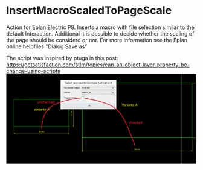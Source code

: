 ﻿InsertMacroScaledToPageScale
============================
Action for Eplan Electric P8. Inserts a macro with file selection 
similar to the default Interaction. Additional it is possible to 
decide whether the scaling of the page should be considerd or not.
For more information see the Eplan online helpfiles "Dialog Save as"

The script was inspired by ptuga in this post:
https://getsatisfaction.com/stlm/topics/can-an-object-layer-property-be-change-using-scripts
![My image](scale.gif)